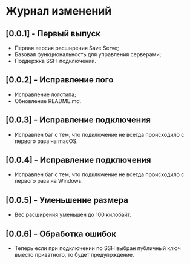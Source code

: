# Журнал изменений

## [0.0.1] - Первый выпуск

- Первая версия расширения Save Serve;
- Базовая функциональность для управления серверами;
- Поддержка SSH-подключений.

## [0.0.2] - Исправление лого

- Исправление логотипа;
- Обновление README.md.

## [0.0.3] - Исправление подключения

- Исправлен баг с тем, что подключение не всегда происходило с первого раза на macOS.

## [0.0.4] - Исправление подключения

- Исправлен баг с тем, что подключение не всегда происходило с первого раза на Windows.

## [0.0.5] - Уменьшение размера

- Вес расширения уменьшен до 100 килобайт.

## [0.0.6] - Обработка ошибок

- Теперь если при подключении по SSH выбран публичный ключ вместо приватного, то будет предупрждение.
